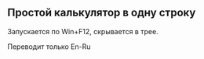 ## Простой калькулятор в одну строку

Запускается по Win+F12, скрывается в трее.

Переводит только En-Ru